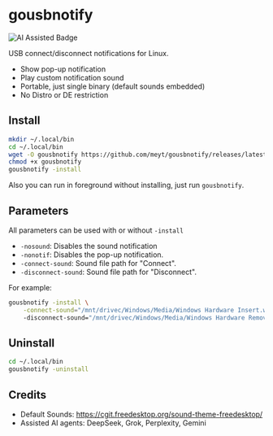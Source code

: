 # gousbnotify

![AI Assisted Badge](https://img.shields.io/badge/AI-ASSISTED-purple)

USB connect/disconnect notifications for Linux.

- Show pop-up notification
- Play custom notification sound
- Portable, just single binary (default sounds embedded)
- No Distro or DE restriction

## Install

```bash
mkdir ~/.local/bin
cd ~/.local/bin
wget -O gousbnotify https://github.com/meyt/gousbnotify/releases/latest/download/gousbnotify-linux-amd64`
chmod +x gousbnotify
gousbnotify -install
```

Also you can run in foreground without installing, just run `gousbnotify`.

## Parameters

All parameters can be used with or without `-install`

- `-nosound`: Disables the sound notification
- `-nonotif`: Disables the pop-up notification.
- `-connect-sound`: Sound file path for "Connect".
- `-disconnect-sound`: Sound file path for "Disconnect".

For example:

```bash
gousbnotify -install \
    -connect-sound="/mnt/drivec/Windows/Media/Windows Hardware Insert.wav"
    -disconnect-sound="/mnt/drivec/Windows/Media/Windows Hardware Remove.wav"
```

## Uninstall

```bash
cd ~/.local/bin
gousbnotify -uninstall
```

## Credits

- Default Sounds: https://cgit.freedesktop.org/sound-theme-freedesktop/
- Assisted AI agents: DeepSeek, Grok, Perplexity, Gemini
